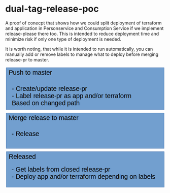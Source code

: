# dual-tag-release-poc

A proof of conecpt that shows how we could split deployment of terraform and application in Personservice and Consumption Service if we implement release-please there too. This is intended to reduce deployment time and minimize risk if only one type of deployment is needed.

It is worth noting, that while it is intended to run automatically, you can manually add or remove labels to manage what to deploy before merging release-pr to master.

![Alt text](Deployment_workflow.png?raw=true "Title")
